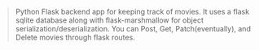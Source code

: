 > Python Flask backend app for keeping track of movies.  It uses a flask sqlite database along with flask-marshmallow for object serialization/deserialization.  You can Post, Get, Patch(eventually), and Delete movies through flask routes.